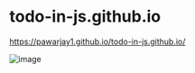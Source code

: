 # todo-in-js.github.io


https://pawarjay1.github.io/todo-in-js.github.io/


![image](https://github.com/user-attachments/assets/0a26a6b3-0cc8-4cf5-bd6c-8c2959fa0b92)
